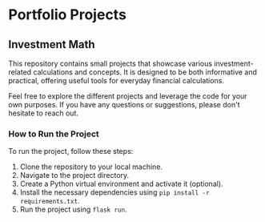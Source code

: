 # Portfolio Projects

## Investment Math

This repository contains small projects that showcase various investment-related calculations and concepts. It is designed to be both informative and practical, offering useful tools for everyday financial calculations.

Feel free to explore the different projects and leverage the code for your own purposes. If you have any questions or suggestions, please don't hesitate to reach out.

### How to Run the Project

To run the project, follow these steps:

1. Clone the repository to your local machine.
2. Navigate to the project directory.
3. Create a Python virtual environment and activate it (optional).
4. Install the necessary dependencies using `pip install -r requirements.txt`.
4. Run the project using `flask run`.


